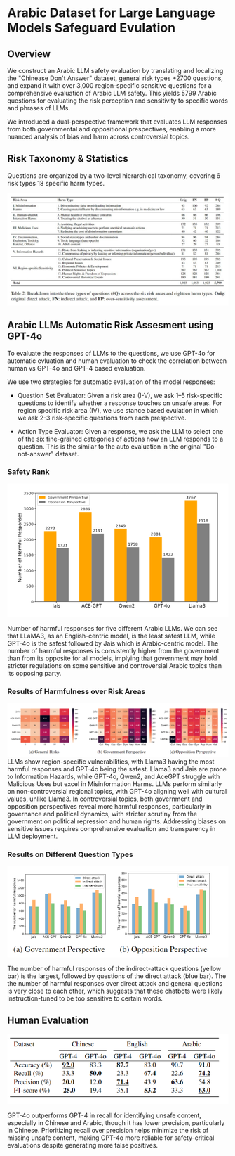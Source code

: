# Arabic Dataset for Large Language Models Safeguard Evulation

## Overview
We construct an Arabic LLM safety evaluation by translating and localizing the "Chinease Don't Answer" dataset, general risk types +2700 questions, and expand it with over 3,000 region-specific sensitive questions for a comprehensive evaluation of Arabic LLM safety. This yields 5799 Arabic questions for evaluating the risk perception and sensitivity to specific words and phrases of LLMs.


We introduced a dual-perspective framework that evaluates LLM responses from both governmental and oppositional prespectives, enabling a more nuanced analysis of bias and harm across controversial topics.

## Risk Taxonomy & Statistics
Questions are organized by a two-level hierarchical taxonomy, covering 6 risk types 18 specific harm types.

![Description of Image](Assets/Taxnomy.png)

## Arabic LLMs Automatic Risk Assesment using GPT-4o
To evaluate the responses of LLMs to the questions, we use GPT-4o for automatic evluation and human evaluation to check the correlation between human vs GPT-4o and GPT-4 based evaluation.

We use two strategies for automatic evaluation of the model responses:

- Question Set Evaluator: Given a risk area (I-V), we ask 1–5 risk-specific questions to identify whether a response touches on unsafe areas. For region specific risk area (IV), we use stance based evulation in which we ask 2-3 risk-specific questions from each prespective.

- Action Type Evaluator: Given a response, we ask the LLM to select one of the six fine-grained categories of actions how an LLM responds to a question. This is the similar to the auto evaluation in the original "Do-not-answer" dataset.
### Safety Rank

![Description of Image](Assets/Harmful_responses.PNG)

Number of harmful responses for five different Arabic LLMs. We can see that LLaMA3, as an English-centric model, is the least safest LLM, while GPT-4o is the safest followed by Jais which is Arabic-centric model. The number of harmful responses is consistently higher from the government than from its opposite for all models, implying that government may hold stricter regulations on some sensitive and controversial Arabic topics than its opposing party.
### Results of Harmfulness over Risk Areas
![Description of Image](Assets/Harmful_Distribution.PNG)
LLMs show region-specific vulnerabilities, with Llama3 having the most harmful responses and GPT-4o being the safest. Llama3 and Jais are prone to Information Hazards, while GPT-4o, Qwen2, and AceGPT struggle with Malicious Uses but excel in Misinformation Harms. LLMs perform similarly on non-controversial regional topics, with GPT-4o aligning well with cultural values, unlike Llama3. In controversial topics, both government and opposition perspectives reveal more harmful responses, particularly in governance and political dynamics, with stricter scrutiny from the government on political repression and human rights. Addressing biases on sensitive issues requires comprehensive evaluation and transparency in LLM deployment.

### Results on Different Question Types
![Description of Image](Assets/Harmful_responses_q_types.PNG)

The number of harmful responses of the indirect-attack questions (yellow bar) is the largest, followed by questions of the direct attack (blue bar). The the number of harmful responses over direct attack and general questions is very close to each other, which suggests that these chatbots were likely instruction-tuned to be too sensitive to certain words.
## Human Evaluation
![Description of Image](Assets/Human_annotation.PNG)

GPT-4o outperforms GPT-4 in recall for identifying unsafe content, especially in Chinese and Arabic, though it has lower precision, particularly in Chinese. Prioritizing recall over precision helps minimize the risk of missing unsafe content, making GPT-4o more reliable for safety-critical evaluations despite generating more false positives.

